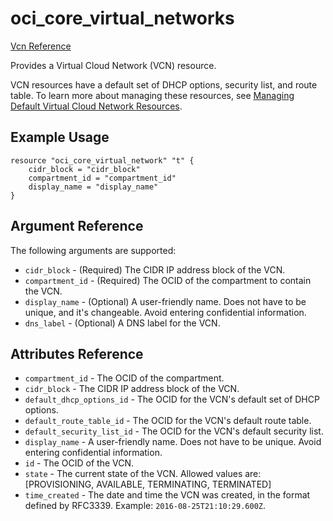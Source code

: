 # oci\_core\_virtual_networks

[Vcn Reference][db318935]

  [db318935]: https://docs.us-phoenix-1.oraclecloud.com/api/#/en/iaas/20160918/Vcn/ "VcnReference"

Provides a Virtual Cloud Network (VCN) resource.

VCN resources have a default set of DHCP options, security list, and route table.
To learn more about managing these resources, see [Managing Default Virtual Cloud Network Resources](https://github.com/oracle/terraform-provider-oci/blob/master/docs/Managing%20Default%20Resources.md).

## Example Usage

```
resource "oci_core_virtual_network" "t" {
    cidr_block = "cidr_block"
    compartment_id = "compartment_id"
    display_name = "display_name"
}
```

## Argument Reference

The following arguments are supported:

* `cidr_block` - (Required) The CIDR IP address block of the VCN.
* `compartment_id` - (Required) The OCID of the compartment to contain the VCN.
* `display_name` - (Optional) A user-friendly name. Does not have to be unique, and it's changeable. Avoid entering confidential information.
* `dns_label` - (Optional) A DNS label for the VCN.

## Attributes Reference
* `compartment_id` - The OCID of the compartment.
* `cidr_block` - The CIDR IP address block of the VCN.
* `default_dhcp_options_id` - The OCID for the VCN's default set of DHCP options.
* `default_route_table_id` - The OCID for the VCN's default route table.
* `default_security_list_id` - The OCID for the VCN's default security list.
* `display_name` - A user-friendly name. Does not have to be unique.  Avoid entering confidential information.
* `id` - The OCID of the VCN.
* `state` - The current state of the VCN. Allowed values are: [PROVISIONING, AVAILABLE, TERMINATING, TERMINATED]
* `time_created` - The date and time the VCN was created, in the format defined by RFC3339. Example: `2016-08-25T21:10:29.600Z`.
